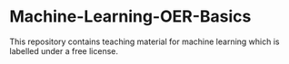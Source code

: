 # Machine-Learning-OER-Basics
This repository contains teaching material for machine learning which is labelled under a free license.
